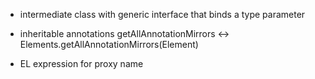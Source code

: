 - intermediate class with generic interface that binds a type parameter
- inheritable annotations getAllAnnotationMirrors <-> Elements.getAllAnnotationMirrors(Element)

- EL expression for proxy name
